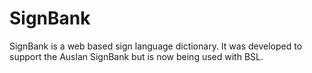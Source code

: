 SignBank
========

SignBank is a web based sign language dictionary.  It was developed to support
the Auslan SignBank but is now being used with BSL.  
